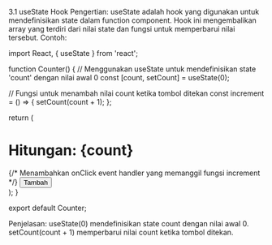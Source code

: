 3.1 useState Hook
Pengertian:
useState adalah hook yang digunakan untuk mendefinisikan state dalam function component. Hook ini mengembalikan array yang terdiri dari nilai state dan fungsi untuk memperbarui nilai tersebut.
Contoh:

import React, { useState } from 'react';

function Counter() {
  // Menggunakan useState untuk mendefinisikan state 'count' dengan nilai awal 0
  const [count, setCount] = useState(0);

  // Fungsi untuk menambah nilai count ketika tombol ditekan
  const increment = () => {
    setCount(count + 1);
  };

  return (
    <div>
      <h1>Hitungan: {count}</h1>
      {/* Menambahkan onClick event handler yang memanggil fungsi increment */}
      <button onClick={increment}>Tambah</button>
    </div>
  );
}

export default Counter;

Penjelasan:
useState(0) mendefinisikan state count dengan nilai awal 0.
setCount(count + 1) memperbarui nilai count ketika tombol ditekan.
